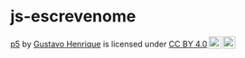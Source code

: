 # js-escrevenome

<p xmlns:cc="http://creativecommons.org/ns#" xmlns:dct="http://purl.org/dc/terms/"><a property="dct:title" rel="cc:attributionURL" href="https://www.gravatar.com/avatar/62b40686baa33c624bd245ffe72d19f0.png?r=PG&size=60x60&date=2024-09-18&d=https%3A%2F%2Fcursos.alura.com.br%2Fassets%2Fimages%2Fforum%2Favatar_g.png">p5</a> by <a rel="cc:attributionURL dct:creator" property="cc:attributionName" href="https://github.com/00001143900935sp">Gustavo Henrique</a> is licensed under <a href="https://creativecommons.org/licenses/by/4.0/?ref=chooser-v1" target="_blank" rel="license noopener noreferrer" style="display:inline-block;">CC BY 4.0<img style="height:22px!important;margin-left:3px;vertical-align:text-bottom;" src="https://mirrors.creativecommons.org/presskit/icons/cc.svg?ref=chooser-v1" alt=""><img style="height:22px!important;margin-left:3px;vertical-align:text-bottom;" src="https://mirrors.creativecommons.org/presskit/icons/by.svg?ref=chooser-v1" alt=""></a></p>
